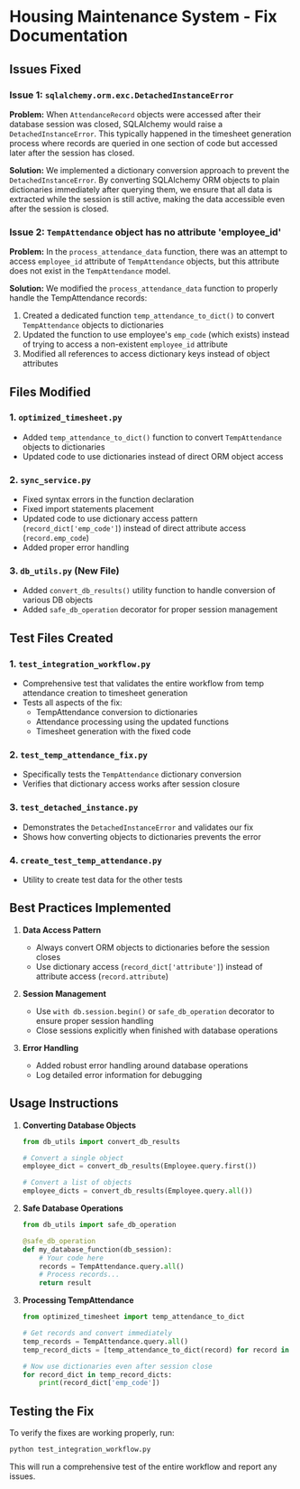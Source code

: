 # Housing Maintenance System - Fix Documentation

## Issues Fixed

### Issue 1: `sqlalchemy.orm.exc.DetachedInstanceError`

**Problem:**
When `AttendanceRecord` objects were accessed after their database session was closed, SQLAlchemy would raise a `DetachedInstanceError`. This typically happened in the timesheet generation process where records are queried in one section of code but accessed later after the session has closed.

**Solution:**
We implemented a dictionary conversion approach to prevent the `DetachedInstanceError`. By converting SQLAlchemy ORM objects to plain dictionaries immediately after querying them, we ensure that all data is extracted while the session is still active, making the data accessible even after the session is closed.

### Issue 2: `TempAttendance` object has no attribute 'employee_id'

**Problem:**
In the `process_attendance_data` function, there was an attempt to access `employee_id` attribute of `TempAttendance` objects, but this attribute does not exist in the `TempAttendance` model.

**Solution:**
We modified the `process_attendance_data` function to properly handle the TempAttendance records:
1. Created a dedicated function `temp_attendance_to_dict()` to convert `TempAttendance` objects to dictionaries
2. Updated the function to use employee's `emp_code` (which exists) instead of trying to access a non-existent `employee_id` attribute
3. Modified all references to access dictionary keys instead of object attributes

## Files Modified

### 1. `optimized_timesheet.py`
- Added `temp_attendance_to_dict()` function to convert `TempAttendance` objects to dictionaries
- Updated code to use dictionaries instead of direct ORM object access

### 2. `sync_service.py`
- Fixed syntax errors in the function declaration
- Fixed import statements placement
- Updated code to use dictionary access pattern (`record_dict['emp_code']`) instead of direct attribute access (`record.emp_code`)
- Added proper error handling

### 3. `db_utils.py` (New File)
- Added `convert_db_results()` utility function to handle conversion of various DB objects
- Added `safe_db_operation` decorator for proper session management

## Test Files Created

### 1. `test_integration_workflow.py`
- Comprehensive test that validates the entire workflow from temp attendance creation to timesheet generation
- Tests all aspects of the fix:
  - TempAttendance conversion to dictionaries
  - Attendance processing using the updated functions
  - Timesheet generation with the fixed code

### 2. `test_temp_attendance_fix.py`
- Specifically tests the `TempAttendance` dictionary conversion
- Verifies that dictionary access works after session closure

### 3. `test_detached_instance.py`
- Demonstrates the `DetachedInstanceError` and validates our fix
- Shows how converting objects to dictionaries prevents the error

### 4. `create_test_temp_attendance.py`
- Utility to create test data for the other tests

## Best Practices Implemented

1. **Data Access Pattern**
   - Always convert ORM objects to dictionaries before the session closes
   - Use dictionary access (`record_dict['attribute']`) instead of attribute access (`record.attribute`)

2. **Session Management**
   - Use `with db.session.begin()` or `safe_db_operation` decorator to ensure proper session handling
   - Close sessions explicitly when finished with database operations

3. **Error Handling**
   - Added robust error handling around database operations
   - Log detailed error information for debugging

## Usage Instructions

1. **Converting Database Objects**
   ```python
   from db_utils import convert_db_results
   
   # Convert a single object
   employee_dict = convert_db_results(Employee.query.first())
   
   # Convert a list of objects
   employee_dicts = convert_db_results(Employee.query.all())
   ```

2. **Safe Database Operations**
   ```python
   from db_utils import safe_db_operation
   
   @safe_db_operation
   def my_database_function(db_session):
       # Your code here
       records = TempAttendance.query.all()
       # Process records...
       return result
   ```

3. **Processing TempAttendance**
   ```python
   from optimized_timesheet import temp_attendance_to_dict
   
   # Get records and convert immediately
   temp_records = TempAttendance.query.all()
   temp_record_dicts = [temp_attendance_to_dict(record) for record in temp_records]
   
   # Now use dictionaries even after session close
   for record_dict in temp_record_dicts:
       print(record_dict['emp_code'])
   ```

## Testing the Fix

To verify the fixes are working properly, run:

```bash
python test_integration_workflow.py
```

This will run a comprehensive test of the entire workflow and report any issues.
